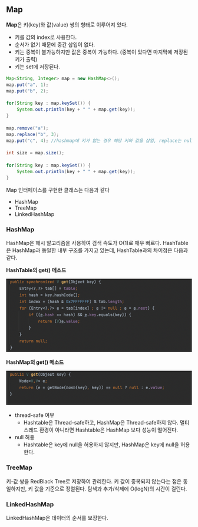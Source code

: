 ## Map

**Map**은 키(key)와 값(value) 쌍의 형태로 이루어져 있다. 

- 키를 값의 index로 사용한다.
- 순서가 없기 때문에 중간 삽입이 없다.
- 키는 중복이 불가능하지만 값은 중복이 가능하다. (중복이 있다면 마지막에 저장된 키가 출력)
- 키는 set에 저장된다.

```java
Map<String, Integer> map = new HashMap<>();
map.put("a", 1);
map.put("b", 2);

for(String key : map.keySet()) {
    System.out.println(key + " " + map.get(key));
}

map.remove("a");
map.replace("b", 3);
map.put("c", 4); //hashmap에 키가 없는 경우 해당 키와 값을 삽입, replace는 null을 반환

int size = map.size();

for(String key : map.keySet()) {
    System.out.println(key + " " + map.get(key));
}
```

Map 인터페이스를 구현한 클래스는 다음과 같다

- HashMap
- TreeMap
- LinkedHashMap 

### HashMap

HashMap은 해시 알고리즘을 사용하여 검색 속도가 O(1)로 매우 빠르다. HashTable은 HashMap과 동일한 내부 구조를 가지고 있는데, HashTable과의 차이점은 다음과 같다.

**HashTable의 get() 메소드**

![img](https://github.com/dilmah0203/TIL/blob/main/Image/HashTable%20method.png)

**HashMap의 get() 메소드**

![img2](https://github.com/dilmah0203/TIL/blob/main/Image/HashMap%20method.png)

- thread-safe 여부
    - Hashtable은 Thread-safe하고, HashMap은 Thread-safe하지 않다. 멀티스레드 환경이 아니라면 Hashtable은 HashMap 보다 성능이 떨어진다.
- null 허용 
    - Hashtable은 key에 null을 허용하지 않지만, HashMap은 key에 null을 허용한다.

### TreeMap

키-값 쌍을 RedBlack Tree로 저장하여 관리한다. 키 값이 중복되지 않는다는 점은 동일하지만, 키 값을 기준으로 정렬된다. 탐색과 추가/삭제에 O(logN)의 시간이 걸린다.

### LinkedHashMap

LinkedHashMap은 데이터의 순서를 보장한다.


